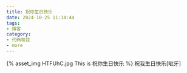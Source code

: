 ```yaml
---
title: 祝你生日快乐
date: 2024-10-25 11:14:44
tags:
- 博客
category:
- 代码和我
- more
---
```

{% asset_img HTFUhC.jpg This is 祝你生日快乐 %}
祝我生日快乐[呲牙]